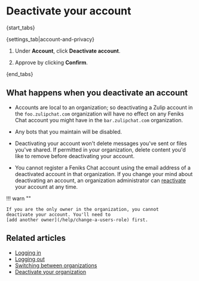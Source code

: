 # Deactivate your account

{start_tabs}

{settings_tab|account-and-privacy}

1. Under **Account**, click **Deactivate account**.

1. Approve by clicking **Confirm**.

{end_tabs}

## What happens when you deactivate an account

* Accounts are local to an organization; so deactivating a Zulip
  account in the `foo.zulipchat.com` organization will have no effect
  on any Feniks Chat account you might have in the `bar.zulipchat.com`
  organization.

* Any bots that you maintain will be disabled.

* Deactivating your account won't delete messages you've sent or files
  you've shared. If permitted in your organization, delete content you'd
  like to remove before deactivating your account.

* You cannot register a Feniks Chat account using the email address of a
  deactivated account in that organization. If you change your mind
  about deactivating an account, an organization administrator can
  [reactivate](/help/deactivate-or-reactivate-a-user#reactivate-a-user)
  your account at any time.

!!! warn ""

    If you are the only owner in the organization, you cannot
    deactivate your account. You'll need to
    [add another owner](/help/change-a-users-role) first.

## Related articles

* [Logging in](logging-in)
* [Logging out](logging-out)
* [Switching between organizations](switching-between-organizations)
* [Deactivate your organization](/help/deactivate-your-organization)
